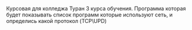 Курсовая для колледжа Туран 3 курса обучения. Программа которая будет показывать список программ которые используют сеть, и определись какой протокол (TCP\UPD)
